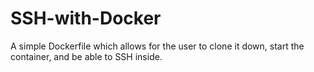 # SSH-with-Docker
A simple Dockerfile which allows for the user to clone it down, start the container, and be able to SSH inside. 
